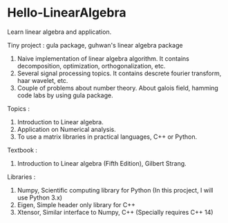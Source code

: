 # Hello-LinearAlgebra
Learn linear algebra and application.

Tiny project : gula package, guhwan's linear algebra package
1) Naive implementation of linear algebra algorithm.
   It contains decomposition, optimization, orthogonalization, etc.
2) Several signal processing topics.
   It contains descrete fourier transform, haar wavelet, etc.
3) Couple of problems about number theory.
   About galois field, hamming code labs by using gula package.


Topics : 
1) Introduction to Linear algebra.
2) Application on Numerical analysis.
3) To use a matrix libraries in practical languages, C++ or Python.

Textbook :
1) Introduction to Linear algebra (Fifth Edition), Gilbert Strang.

Libraries :
1) Numpy, Scientific computing library for Python
   (In this procject, I will use Python 3.x)
2) Eigen, Simple header only library for C++
3) Xtensor, Similar interface to Numpy, C++
   (Specially requires C++ 14)
